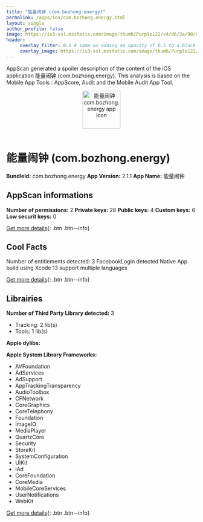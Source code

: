 ```yaml
---
title: "能量闹钟 (com.bozhong.energy)"
permalink: /apps/ios/com.bozhong.energy.html
layout: single
author_profile: false
image: https://is3-ssl.mzstatic.com/image/thumb/Purple122/v4/d6/2a/90/d62a90d1-a1c2-7f54-d526-db2fc5902fdc/AppIcon-0-0-1x_U007emarketing-0-0-0-7-0-0-sRGB-0-0-0-GLES2_U002c0-512MB-85-220-0-0.png/512x512bb.jpg
header: 
     overlay_filter: 0.5 # same as adding an opacity of 0.5 to a black background
     overlay_image: https://is3-ssl.mzstatic.com/image/thumb/Purple122/v4/d6/2a/90/d62a90d1-a1c2-7f54-d526-db2fc5902fdc/AppIcon-0-0-1x_U007emarketing-0-0-0-7-0-0-sRGB-0-0-0-GLES2_U002c0-512MB-85-220-0-0.png/512x512bb.jpg
---
```

AppScan generated a spoiler description of the content of the iOS application 能量闹钟 (com.bozhong.energy). This analysis is based on the Mobile App Tools : AppScore, Audit and the Mobile Audit App Tool.

  
  
<div style="text-align: center;"><img src="https://is3-ssl.mzstatic.com/image/thumb/Purple122/v4/d6/2a/90/d62a90d1-a1c2-7f54-d526-db2fc5902fdc/AppIcon-0-0-1x_U007emarketing-0-0-0-7-0-0-sRGB-0-0-0-GLES2_U002c0-512MB-85-220-0-0.png/512x512bb.jpg" width="100" height="100" alt="能量闹钟 com.bozhong.energy app icon"></div></br>
  
# 能量闹钟 (com.bozhong.energy)

**BundleId:** com.bozhong.energy
**App Version:** 2.1.1
**App Name:** 能量闹钟


## AppScan informations 

**Number of permissions:** 2
**Private keys:** 28
**Public keys:** 4
**Custom keys:** 6
**Low securit keys:** 0
  
[Get more details](/pricing.html){: .btn .btn--info}

## Cool Facts

Number of entitlements detected: 3
FacebookLogin detected
Native App
build using Xcode 13
support multiple languages
  
[Get more details](/pricing.html){: .btn .btn--info}

## Librairies 
**Number of Third Party Library detected:** 3
- Tracking: 2 lib(s)
- Tools: 1 lib(s)

**Apple dylibs:**


**Apple System Library Frameworks:**
- AVFoundation
- AdServices
- AdSupport
- AppTrackingTransparency
- AudioToolbox
- CFNetwork
- CoreGraphics
- CoreTelephony
- Foundation
- ImageIO
- MediaPlayer
- QuartzCore
- Security
- StoreKit
- SystemConfiguration
- UIKit
- iAd
- CoreFoundation
- CoreMedia
- MobileCoreServices
- UserNotifications
- WebKit


  
[Get more details](/pricing.html){: .btn .btn--info}

